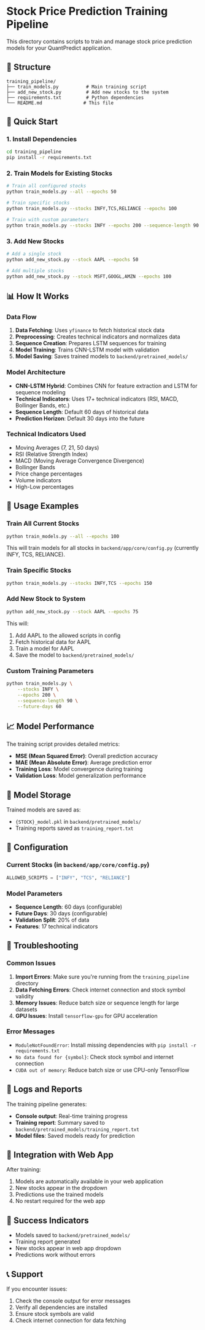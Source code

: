 # Stock Price Prediction Training Pipeline

This directory contains scripts to train and manage stock price prediction models for your QuantPredict application.

## 📁 Structure

```
training_pipeline/
├── train_models.py          # Main training script
├── add_new_stock.py         # Add new stocks to the system
├── requirements.txt         # Python dependencies
└── README.md               # This file
```

## 🚀 Quick Start

### 1. Install Dependencies

```bash
cd training_pipeline
pip install -r requirements.txt
```

### 2. Train Models for Existing Stocks

```bash
# Train all configured stocks
python train_models.py --all --epochs 50

# Train specific stocks
python train_models.py --stocks INFY,TCS,RELIANCE --epochs 100

# Train with custom parameters
python train_models.py --stocks INFY --epochs 200 --sequence-length 90 --future-days 60
```

### 3. Add New Stocks

```bash
# Add a single stock
python add_new_stock.py --stock AAPL --epochs 50

# Add multiple stocks
python add_new_stock.py --stock MSFT,GOOGL,AMZN --epochs 100
```

## 📊 How It Works

### Data Flow

1. **Data Fetching**: Uses `yfinance` to fetch historical stock data
2. **Preprocessing**: Creates technical indicators and normalizes data
3. **Sequence Creation**: Prepares LSTM sequences for training
4. **Model Training**: Trains CNN-LSTM model with validation
5. **Model Saving**: Saves trained models to `backend/pretrained_models/`

### Model Architecture

- **CNN-LSTM Hybrid**: Combines CNN for feature extraction and LSTM for sequence modeling
- **Technical Indicators**: Uses 17+ technical indicators (RSI, MACD, Bollinger Bands, etc.)
- **Sequence Length**: Default 60 days of historical data
- **Prediction Horizon**: Default 30 days into the future

### Technical Indicators Used

- Moving Averages (7, 21, 50 days)
- RSI (Relative Strength Index)
- MACD (Moving Average Convergence Divergence)
- Bollinger Bands
- Price change percentages
- Volume indicators
- High-Low percentages

## 🎯 Usage Examples

### Train All Current Stocks

```bash
python train_models.py --all --epochs 100
```

This will train models for all stocks in `backend/app/core/config.py` (currently INFY, TCS, RELIANCE).

### Train Specific Stocks

```bash
python train_models.py --stocks INFY,TCS --epochs 150
```

### Add New Stock to System

```bash
python add_new_stock.py --stock AAPL --epochs 75
```

This will:
1. Add AAPL to the allowed scripts in config
2. Fetch historical data for AAPL
3. Train a model for AAPL
4. Save the model to `backend/pretrained_models/`

### Custom Training Parameters

```bash
python train_models.py \
    --stocks INFY \
    --epochs 200 \
    --sequence-length 90 \
    --future-days 60
```

## 📈 Model Performance

The training script provides detailed metrics:

- **MSE (Mean Squared Error)**: Overall prediction accuracy
- **MAE (Mean Absolute Error)**: Average prediction error
- **Training Loss**: Model convergence during training
- **Validation Loss**: Model generalization performance

## 💾 Model Storage

Trained models are saved as:
- `{STOCK}_model.pkl` in `backend/pretrained_models/`
- Training reports saved as `training_report.txt`

## 🔧 Configuration

### Current Stocks (in `backend/app/core/config.py`)
```python
ALLOWED_SCRIPTS = ["INFY", "TCS", "RELIANCE"]
```

### Model Parameters
- **Sequence Length**: 60 days (configurable)
- **Future Days**: 30 days (configurable)
- **Validation Split**: 20% of data
- **Features**: 17 technical indicators

## 🚨 Troubleshooting

### Common Issues

1. **Import Errors**: Make sure you're running from the `training_pipeline` directory
2. **Data Fetching Errors**: Check internet connection and stock symbol validity
3. **Memory Issues**: Reduce batch size or sequence length for large datasets
4. **GPU Issues**: Install `tensorflow-gpu` for GPU acceleration

### Error Messages

- `ModuleNotFoundError`: Install missing dependencies with `pip install -r requirements.txt`
- `No data found for {symbol}`: Check stock symbol and internet connection
- `CUDA out of memory`: Reduce batch size or use CPU-only TensorFlow

## 📝 Logs and Reports

The training pipeline generates:
- **Console output**: Real-time training progress
- **Training report**: Summary saved to `backend/pretrained_models/training_report.txt`
- **Model files**: Saved models ready for prediction

## 🔄 Integration with Web App

After training:
1. Models are automatically available in your web application
2. New stocks appear in the dropdown
3. Predictions use the trained models
4. No restart required for the web app

## 🎉 Success Indicators

- Models saved to `backend/pretrained_models/`
- Training report generated
- New stocks appear in web app dropdown
- Predictions work without errors

## 📞 Support

If you encounter issues:
1. Check the console output for error messages
2. Verify all dependencies are installed
3. Ensure stock symbols are valid
4. Check internet connection for data fetching 